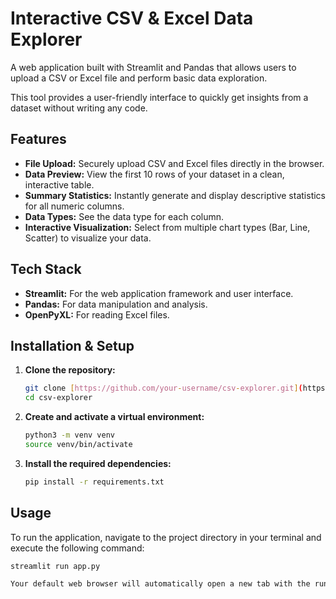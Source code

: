 # Interactive CSV & Excel Data Explorer

A web application built with Streamlit and Pandas that allows users to upload a CSV or Excel file and perform basic data exploration.

This tool provides a user-friendly interface to quickly get insights from a dataset without writing any code.

## Features

-   **File Upload:** Securely upload CSV and Excel files directly in the browser.
-   **Data Preview:** View the first 10 rows of your dataset in a clean, interactive table.
-   **Summary Statistics:** Instantly generate and display descriptive statistics for all numeric columns.
-   **Data Types:** See the data type for each column.
-   **Interactive Visualization:** Select from multiple chart types (Bar, Line, Scatter) to visualize your data.

## Tech Stack

-   **Streamlit:** For the web application framework and user interface.
-   **Pandas:** For data manipulation and analysis.
-   **OpenPyXL:** For reading Excel files.

## Installation & Setup

1.  **Clone the repository:**
    ```bash
    git clone [https://github.com/your-username/csv-explorer.git](https://github.com/your-username/csv-explorer.git)
    cd csv-explorer
    ```

2.  **Create and activate a virtual environment:**
    ```bash
    python3 -m venv venv
    source venv/bin/activate
    ```

3.  **Install the required dependencies:**
    ```bash
    pip install -r requirements.txt
    ```

## Usage

To run the application, navigate to the project directory in your terminal and execute the following command:

```bash
streamlit run app.py

Your default web browser will automatically open a new tab with the running application.